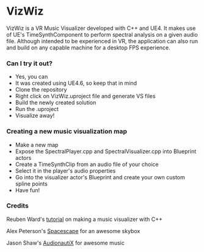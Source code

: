 # VizWiz

VizWiz is a VR Music Visualizer developed with C++ and UE4. It makes use of UE's TimeSynthComponent to perform spectral analysis on a given audio file. Although intended to be experienced in VR, the application can also run and build on any capable machine for a desktop FPS experience.

### Can I try it out? 

* Yes, you can
* It was created using UE4.6, so keep that in mind
* Clone the repository
* Right click on VizWiz.uproject file and generate VS files
* Build the newly created solution
* Run the .uproject
* Visualize away!


### Creating a new music visualization map

* Make a new map
* Expose the SpectralPlayer.cpp and SpectralVisualizer.cpp into Blueprint actors
* Create a TimeSynthClip from an audio file of your choice
* Select it in the player's audio properties
* Go into the visualizer actor's Blueprint and create your own custom spline points
* Have fun! 

### Credits
Reuben Ward's [tutorial](https://youtu.be/CwjOPrDPB7I)  on making a music visualizer with C++

Alex Peterson's [Spacescape](http://alexcpeterson.com/spacescape/) for an awesome skybox

Jason Shaw's [AudionautiX](https://audionautix.com/) for awesome music
